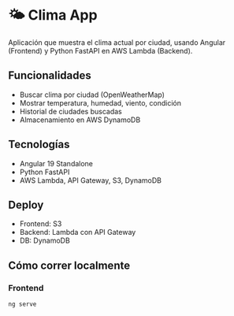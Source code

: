 # 🌤️ Clima App

Aplicación que muestra el clima actual por ciudad, usando Angular (Frontend) y Python FastAPI en AWS Lambda (Backend).

## Funcionalidades
- Buscar clima por ciudad (OpenWeatherMap)
- Mostrar temperatura, humedad, viento, condición
- Historial de ciudades buscadas
- Almacenamiento en AWS DynamoDB

## Tecnologías
- Angular 19 Standalone
- Python FastAPI
- AWS Lambda, API Gateway, S3, DynamoDB

## Deploy
- Frontend: S3
- Backend: Lambda con API Gateway
- DB: DynamoDB

## Cómo correr localmente

### Frontend
```bash
ng serve
